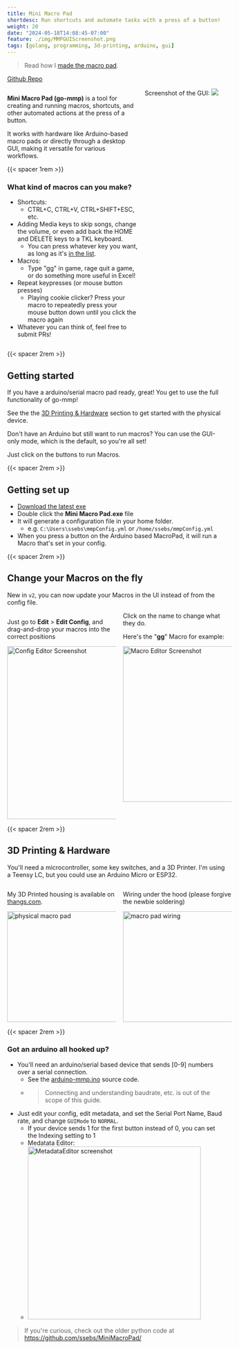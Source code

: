 ```yaml
---
title: Mini Macro Pad
shortdesc: Run shortcuts and automate tasks with a press of a button!
weight: 20
date: "2024-05-18T14:08:45-07:00"
feature: ./img/MMPGUIScreenshot.png
tags: [golang, programming, 3d-printing, arduino, gui]
---
```

> Read how I [made the macro pad](/blog/minimacropad/).
<!-- > Read how I [made the macro pad](/blog/minimacropad/), and how I [added a config editor](/blog/mmpguieditor/). -->

[Github Repo](https://github.com/ssebs/go-mmp)

<div style="display: grid; grid-template-columns: 60% 40%; gap: 1rem;">
<div>

**Mini Macro Pad (go-mmp)** is a tool for creating and running macros, shortcuts, and other automated actions at the press of a button. 

It works with hardware like Arduino-based macro pads or directly through a desktop GUI, making it versatile for various workflows.

{{< spacer 1rem >}}

### What kind of macros can you make?
- Shortcuts:
  - CTRL+C, CTRL+V, CTRL+SHIFT+ESC, etc.
- Adding Media keys to skip songs, change the volume, or even add back the HOME and DELETE keys to a TKL keyboard.
  - You can press whatever key you want, as long as it's [in the list](https://github.com/go-vgo/robotgo/blob/master/docs/keys.md#keys).
- Macros:
  - Type "gg" in game, rage quit a game, or do something more useful in Excel!
- Repeat keypresses (or mouse button presses)
  - Playing cookie clicker? Press your macro to repeatedly press your mouse button down until you click the macro again
- Whatever you can think of, feel free to submit PRs!

</div>
<div>
  Screenshot of the GUI:
  <img src="./img/MMPGUIScreenshot.png">
</div>
</div>

<!--more-->

{{< spacer 2rem >}}

## Getting started
If you have a arduino/serial macro pad ready, great! You get to use the full functionality of go-mmp! 

See the the [3D Printing \& Hardware](#3d-printing--hardware) section to get started with the physical device.

Don't have an Arduino but still want to run macros? You can use the GUI-only mode, which is the default, so you're all set!

Just click on the buttons to run Macros.

{{< spacer 2rem >}}

## Getting set up
- [Download the latest exe](https://github.com/ssebs/go-mmp/releases/)
- Double click the **Mini Macro Pad.exe** file
- It will generate a configuration file in your home folder.
    - e.g. `C:\Users\ssebs\mmpConfig.yml` or `/home/ssebs/mmpConfig.yml`
- When you press a button on the Arduino based MacroPad, it will run a Macro that's set in your config.

{{< spacer 2rem >}}

## Change your Macros on the fly
New in `v2`, you can now update your Macros in the UI instead of from the config file.

<div style="display: grid; grid-template-columns: 50% 50%; gap: 1rem;">
<div>

Just go to **Edit** > **Edit Config**, and drag-and-drop your macros into the correct positions

<img src="./img/ConfigEditor.png" width="400px" alt="Config Editor Screenshot">

</div>
<div>
Click on the name to change what they do.

Here's the "**gg**" Macro for example:

<img src="./img/MacroEditor.png" width="360px" alt="Macro Editor Screenshot">

</div>
</div>

{{< spacer 2rem >}}

## 3D Printing & Hardware
You'll need a microcontroller, some key switches, and a 3D Printer. I'm using a Teensy LC, but you could use an Arduino Micro or ESP32.

<div style="display: grid; grid-template-columns: 50% 50%; gap: 1rem;">
<div>

My 3D Printed housing is available on [thangs.com](https://than.gs/m/710028).

<img src="./img/MMPPrinted.jpg" width="256px" alt="physical macro pad">
</div>
<div>

Wiring under the hood (please forgive the newbie soldering)

<img src="./img/MMPWiring.jpg" width="256px" alt="macro pad wiring">
</div>
</div>

{{< spacer 2rem >}}

### Got an arduino all hooked up?
- You'll need an arduino/serial based device that sends [0-9] numbers over a serial connection.
  - See the [arduino-mmp.ino](./arduino-mmp.ino) source code.
  - > Connecting and understanding baudrate, etc. is out of the scope of this guide.
- Just edit your config, edit metadata, and set the Serial Port Name, Baud rate, and change `GUIMode` to `NORMAL`.
  - If your device sends 1 for the first button instead of 0, you can set the Indexing setting to 1
  - Medatata Editor:
  - <img src="./img/MetadataEditor.png" width="400px" alt="MetadataEditor screenshot">

> If you're curious, check out the older python code at https://github.com/ssebs/MiniMacroPad/
